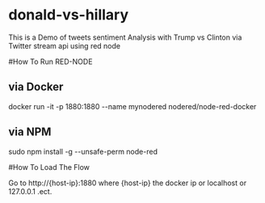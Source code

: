 # donald-vs-hillary
This is a Demo of tweets sentiment Analysis with Trump vs Clinton via Twitter stream api using red node

#How To Run RED-NODE

## via Docker
docker run -it -p 1880:1880 --name mynodered nodered/node-red-docker

## via NPM
sudo npm install -g --unsafe-perm node-red

#How To Load The Flow

Go to http://{host-ip}:1880
where {host-ip} the docker ip or localhost or 127.0.0.1 .ect.

